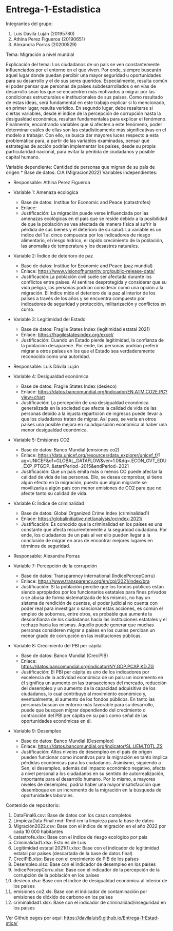 # Entrega-1-Estadistica

Integrantes del grupo: 
1. Luis Dávila Luján (20195780)
2. Athina Perez Figueroa (20190651)
3. Alexandra Porras (20200529)

Tema: Migración a nivel mundial

Explicación del tema: Los ciudadanos de un país se ven constantemente influenciados por el entorno en el que viven. Por ende, siempre buscarán aquel lugar donde puedan percibir una mayor seguridad u oportunidades para su desarrollo y el de sus seres queridos. Especialmente, resulta común el poder pensar que personas de países subdesarrollados o en vías de desarrollo sean los que se encuentren más motivados a migrar por las condiciones estructurales e institucionales de sus países. Como resultado de estas ideas, será fundamental en este trabajo explicar si lo mencionado, en primer lugar, resulta verídico. En segundo lugar, debe resaltarse si ciertas variables, desde el índice de la percepción de corrupción hasta la desigualdad económica, resultan fundamentales para explicar el fenómeno. Finalmente, encontrando variables que sí afecten a este fenómeno, poder determinar cuáles de ellas son las estadísticamente  más significativas en el modelo a trabajar. Con ello, se busca dar mayores luces respecto a esta problemática para, a partir de las variables examinadas, pensar qué estrategias de acción podrían implementar los países, desde su propia particularidad nacional, para evitar la pérdida de ciudadanos y posible capital humano.

Variable dependiente: Cantidad de personas que migran de su país de origen
     * Base de datos: CIA (Migracion2022)
Variables independientes: 
- Responsable: Athina Perez Figueroa
- Variable 1: Amenaza ecológica
     * Base de datos: Institue for Economic and Peace (catastrofes)
     * Enlace: 
     * Justificación: La migración puede verse influenciada por las amenazas ecológicas en el país que se reside debido a la posibilidad de que la población se vea            afectada de manera física al sufrir la pérdida de sus bienes y el deterioro de su salud. La variable es un índice del 1 al cinco compuesta por los indicadores          de riesgo alimentario, el riesgo hídrico, el rápido crecimiento de la población, las anomalías de temperatura y los desastres naturales.

- Variable 2: Índice de deterioro de paz
     * Base de datos: Institue for Economic and Peace (paz mundial)
     * Enlace: https://www.visionofhumanity.org/public-release-data/
     * Justificación:La población civil suele ser afectada durante los conflictos entre países. Al sentirse desprotegida y considerar que su vida peligra, las personas        podrían considerar como una opción a la migración. El índice mide el deterioro de la paz al interior de los países a través de los años y se encuentra compuesto        por indicadores de seguridad y protección, militarización y conflictos en curso.
     
- Variable 3: Legitimidad del Estado
     * Base de datos: Fragile States Index (legitimidad estatal 2021)
     * Enlace: https://fragilestatesindex.org/excel/
     * Justificación: Cuando un Estado pierde legitimidad, la confianza de la población desaparece. Por ende, las personas podrían preferir migrar a otros países en          los que el Estado sea verdaderamente reconocido como una autoridad.

- Responsable: Luis Dávila Luján
- Variable 4: Desigualdad económica
     * Base de datos: Fragile States Index (desieco)
     * Enlace: https://datos.bancomundial.org/indicador/EN.ATM.CO2E.PC?view=chart
     * Justificación: La percepción de una desigualdad económica generalizada en la sociedad que afecte la calidad de vida de las personas debido a la injusta                repartición de ingresos puede llevar a que los ciudadanos traten de migrar. Así pues, se vería en otros países una posible mejora en su adquisición económica al        haber una menor desigualdad económica. 
     
- Variable 5: Emisiones CO2
     * Base de datos: Banco Mundial (emsiones co2)
     * Enlace: https://data.unicef.org/resources/data_explorer/unicef_f/?                                           ag=UNICEF&df=GLOBAL_DATAFLOW&ver=1.0&dq=.ECON_GVT_EDU_EXP_PTGDP..&startPeriod=2015&endPeriod=2021
     * Justificación: Que un país emita más o menos CO puede afectar la calidad de vida de las personas. Ello, se desea comprobar, si tiene algún efecto en la                migración, puesto que algún migrante se movilizaría a algún país con menor emisiones de CO2 para que no afecte tanto su calidad de vida. 
     
- Variable 6: Índice de criminalidad
     * Base de datos: Global Organized Crime Index (criminalidad1)
     * Enlace: https://globalinitiative.net/analysis/ocindex-2021/
     * Justificación: Es conocido que la criminalidad en los países es una constante que afecta recurrentemente a la seguridad ciudadana. Por ende, los ciudadanos de          un país al ver ello pueden llegar a la conclusión de migrar en aras de encontrar mejores lugares en términos de seguridad. 

- Responsable: Alexandra Porras
- Variable 7: Percepción de la corrupción
     * Base de datos: Transparency international (IndicePercepCorru)
     * Enlace: https://www.transparency.org/en/cpi/2021/index/bra
     * Justificación: Si la población percibe que los fondos públicos están siendo apropiados por los funcionarios estatales para fines privados o se abusa de forma          sistematizada de los mismos, no hay un sistema de rendición de cuentas, el poder judicial no cuenta con poder real para investigar o sancionar estas acciones,          es común el empleo de sobornos, entre otros, es probable que aumente la desconfianza de los ciudadanos hacia las instituciones estatales y el rechazo hacia las        mismas. Aquello puede generar que muchas personas consideren migrar a países en los cuales perciban un menor grado de corrupción en las instituciones públicas.
     
- Variable 8: Crecimiento del PBI per cápita
     * Base de datos: Banco Mundial (CreciPIB)
     * Enlace: https://datos.bancomundial.org/indicator/NY.GDP.PCAP.KD.ZG
     * Justificación: El PBI per cápita es uno de los indicadores por excelencia de la actividad económica de un país: un incremento en él significa un aumento en las        transacciones del mercado, reducción del desempleo y un aumento de la capacidad adquisitiva de los ciudadanos, lo cual contribuye al movimiento económico y,            eventualmente, al aumento de los fondos públicos. En tanto las personas buscan un entorno más favorable para su desarrollo, puede que busquen migrar dependiendo        del crecimiento o contracción del PBI per cápita en su país como señal de las oportunidades económicas en él.
     
- Variable 9: Desempleo
     * Base de datos: Banco Mundial (Desempleo)
     * Enlace: https://datos.bancomundial.org/indicator/SL.UEM.TOTL.ZS
     * Justificación: Altos niveles de desempleo en el país de origen pueden funcionar como incentivos para la migración en tanto implica pérdidas económicas para los        ciudadanos. Asimismo, siguiendo a Sen, el desempleo, además del impacto económico negativo, afecta a nivel personal a los ciudadanos en su sentido de                  autorrealización, importante para el desarrollo humano. Por lo mismo, a mayores niveles de desempleo, podría haber una mayor insatisfacción que desemboque en un        incremento de la migración en la búsqueda de oportunidades laborales.


Contenido de repositorio:
1. DataFinal6.csv: Base de datos con los casos completos
2. LimpiezaData Final.rmd: Rmd cm la limpieza para la base de datos 
3. Migración2022.csv: Base con el índice de migración en el  año 2022 por cada 10 000 habitantes
4. catastrofe.xlsx: Base con el índice de riesgo ecológico por país 
5. Criminalidad1.xlsx: Esto es de Luis 
6. Legitimidad estatal 2021(1).xlsx: Base con el indicador de legitimidad estatal por países (descartada de la base de datos final)
7. CreciPIB.xlsx: Base con el crecimiento de PIB de los países 
8. Desempleo.xlsx: Base con el indicador de desempleo en los países 
9. IndicePercepCorru.xlsx: Base con el indicador de la percepción de la corrupción de la población en los países 
10. desieco.xlsx: Base con el índice de desigualdad económica al interior de los países 
11. emisiones co2.xls: Base con el indicador de contaminación por emisiones de dióxido de carbono en los países
12. criminalidad1.xlsx: Base con el indicador de criminalidad/inseguridad en los países



Ver Github pages por aquí: https://davilaluis9.github.io/Entrega-1-Estad-stica/

